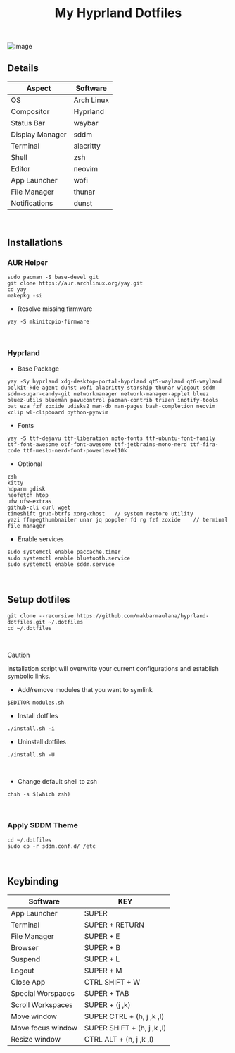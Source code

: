 <h1 align="center">
    My Hyprland Dotfiles
</h1>
<br />

![image](https://github.com/makbarmaulana/hyprland-dotfiles/assets/92363152/6d2db671-9f66-43e1-89ad-f01479ae87fd)


## Details

| Aspect           | Software        |
|------------------|-----------------|
| OS               | Arch Linux      |
| Compositor       | Hyprland        |
| Status Bar       | waybar          |
| Display Manager  | sddm            |
| Terminal         | alacritty       |
| Shell            | zsh             |
| Editor           | neovim          |
| App Launcher     | wofi            |
| File Manager     | thunar          |
| Notifications    | dunst           |
<br/>

## Installations

### AUR Helper
```shell
sudo pacman -S base-devel git
git clone https://aur.archlinux.org/yay.git
cd yay
makepkg -si
```

- Resolve missing firmware
```shell
yay -S mkinitcpio-firmware
```
<br/>

### Hyprland
- Base Package
```shell
yay -Sy hyprland xdg-desktop-portal-hyprland qt5-wayland qt6-wayland polkit-kde-agent dunst wofi alacritty starship thunar wlogout sddm sddm-sugar-candy-git networkmanager network-manager-applet bluez bluez-utils blueman pavucontrol pacman-contrib trizen inotify-tools bat eza fzf zoxide udisks2 man-db man-pages bash-completion neovim xclip wl-clipboard python-pynvim
```

- Fonts
```shell
yay -S ttf-dejavu ttf-liberation noto-fonts ttf-ubuntu-font-family ttf-font-awesome otf-font-awesome ttf-jetbrains-mono-nerd ttf-fira-code ttf-meslo-nerd-font-powerlevel10k
```

- Optional
```shell
zsh
kitty
hdparm gdisk
neofetch htop
ufw ufw-extras
github-cli curl wget
timeshift grub-btrfs xorg-xhost   // system restore utility
yazi ffmpegthumbnailer unar jq poppler fd rg fzf zoxide    // terminal file manager
```

- Enable services
```shell
sudo systemctl enable paccache.timer
sudo systemctl enable bluetooth.service
sudo systemctl enable sddm.service
```
<br/>

## Setup dotfiles

```shell
git clone --recursive https://github.com/makbarmaulana/hyprland-dotfiles.git ~/.dotfiles
cd ~/.dotfiles
```
<br/>

> [!CAUTION]
> Installation script will overwrite your current configurations and establish symbolic links.

- Add/remove modules that you want to symlink
```shell
$EDITOR modules.sh
```

- Install dotfiles
```shell
./install.sh -i
```

- Uninstall dotfiles
```shell
./install.sh -U
```
<br/>

- Change default shell to zsh
```shell
chsh -s $(which zsh)
```
<br/>

### Apply SDDM Theme
```shell
cd ~/.dotfiles
sudo cp -r sddm.conf.d/ /etc
```
<br/>

## Keybinding
| Software          | KEY                        |
|------------------ |----------------------------|
| App Launcher      | SUPER                      |
| Terminal          | SUPER + RETURN             |
| File Manager      | SUPER + E                  |
| Browser           | SUPER + B                  |
| Suspend           | SUPER + L                  |
| Logout            | SUPER + M                  |
| Close App         | CTRL SHIFT + W             |
| Special Worspaces | SUPER + TAB                |
| Scroll Workspaces | SUPER + (j ,k)             |
| Move window       | SUPER CTRL + (h, j ,k ,l)  |
| Move focus window | SUPER SHIFT + (h, j ,k ,l) |
| Resize window     | CTRL ALT + (h, j ,k ,l)    |

